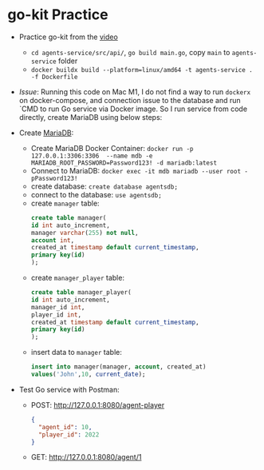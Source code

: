 # go-kit Practice

- Practice go-kit from the [video](https://www.youtube.com/watch?v=a462f8NvUvI&ab_channel=PacktVideo)
  - `cd agents-service/src/api/`, `go build main.go`, copy `main` to `agents-service` folder
  - `docker buildx build --platform=linux/amd64 -t agents-service . -f Dockerfile`
- *Issue*: Running this code on Mac M1, I do not find a way to run `dockerx` on docker-compose, and connection issue to the database and run `CMD
to run Go service via Docker image. So I run service from code directly, create MariaDB using below steps:

- Create [MariaDB](https://mariadb.com/resources/blog/get-started-with-mariadb-using-docker-in-3-steps/#:~:text=Execute%20the%20following%20to%20connect,mariadb%20%2D%2Duser%20root%20%2DpPassword123!&text=And%20that's%20it!,start%20using%20(querying)%20MariaDB.):
  - Create MariaDB Docker Container: `docker run -p 127.0.0.1:3306:3306  --name mdb -e MARIADB_ROOT_PASSWORD=Password123! -d mariadb:latest`
  - Connect to MariaDB: `docker exec -it mdb mariadb --user root -pPassword123!`
  - create database: `create database agentsdb;`
  - connect to the database: `use agentsdb;`
  - create `manager` table: 
    ```sql
    create table manager(
    id int auto_increment,
    manager varchar(255) not null,
    account int,
    created_at timestamp default current_timestamp,
    primary key(id)
    );
    ```
  - create `manager_player` table:
    ```sql
    create table manager_player(
    id int auto_increment,
    manager_id int,
    player_id int,
    created_at timestamp default current_timestamp,
    primary key(id)
    );
    ```
  - insert data to `manager` table:
    ```sql
    insert into manager(manager, account, created_at)
    values('John',10, current_date);
    ```
- Test Go service with Postman:
  - POST: http://127.0.0.1:8080/agent-player
     ```json lines
     {
       "agent_id": 10,
       "player_id": 2022
     }
     ```
  - GET: http://127.0.0.1:8080/agent/1